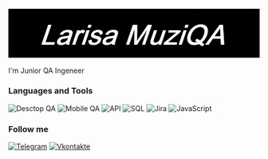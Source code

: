 ![Header](https://github.com/Larisa91/larisa91/blob/main/Новый%20точечный%20рисунок.png)

I'm Junior QA Ingeneer

### Languages and Tools
![Desctop QA](https://img.shields.io/badge/-Desctop_QA-090909?style=for-the-badge&logo=appveyor&logoColor=F8C52C)
![Mobile QA](https://img.shields.io/badge/-Mobile_QA-090909?style=for-the-badge&logo=appveyor&logoColor=F8C52C)
![API](https://img.shields.io/badge/-API-090909?style=for-the-badge&logo=restapi&logoColor=F8C52C)
![SQL](https://img.shields.io/badge/-SQL-090909?style=for-the-badge&logo=mysql&logoColor=F88C00)
![Jira](https://img.shields.io/badge/-Jira-090909?style=for-the-badge&logo=jiral&logoColor=F88C00)
![JavaScript](https://img.shields.io/badge/-JavaScript-090909?style=for-the-badge&logo=javascript&logoColor=E9D54D)

### Follow me
[![Telegram](https://img.shields.io/badge/-Telegram-090909?style=for-the-badge&logo=telegram&logoColor=47C5FB)](https://vk.com/id277068457)
[![Vkontakte](https://img.shields.io/badge/-Vkontakte-090909?style=for-the-badge&logo=vk&logoColor=097CDB)](https://web.telegram.org/k/#-1172879353)